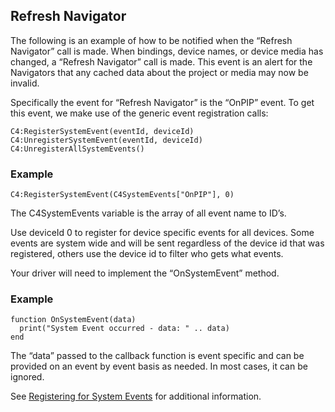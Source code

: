 
## Refresh Navigator

The following is an example of how to be notified when the “Refresh Navigator” call is made. When bindings, device names, or device media has changed, a “Refresh Navigator” call is made. This event is an alert for the Navigators that any cached data about the project or media may now be invalid.

Specifically the event for “Refresh Navigator” is the “OnPIP” event.  To get this event,  we make use of the generic event registration calls:

`C4:RegisterSystemEvent(eventId, deviceId)`
`C4:UnregisterSystemEvent(eventId, deviceId)`
`C4:UnregisterAllSystemEvents()`


### Example

`C4:RegisterSystemEvent(C4SystemEvents["OnPIP"], 0)`

The C4SystemEvents variable is the array of all event name to ID’s.

Use deviceId 0 to register for device specific events for all devices.  Some events are system wide and will be sent regardless of the device id that was registered, others use the device id to filter who gets what events.

Your driver will need to implement the “OnSystemEvent” method.


### Example

	function OnSystemEvent(data)
	  print("System Event occurred - data: " .. data)
	end

The “data” passed to the callback function is event specific and can be provided on an event by event basis as needed.  In most cases, it can be ignored.

See [Registering for System Events][1] for additional information.

[1]:	https://control4.github.io/docs-driverworks-api/#registering-for-system-events